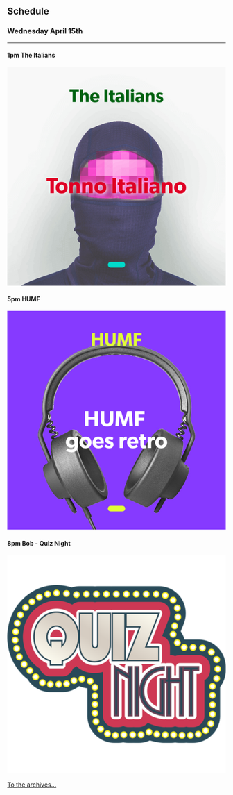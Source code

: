 ## Schedule

### Wednesday April 15th
---

#### 1pm The Italians
![alt-text](assets/owner/images/20200415-1pm.jpeg)

#### 5pm HUMF
![alt-text](assets/owner/images/20200415-5pm.jpeg)

#### 8pm Bob - Quiz Night
![alt-text](assets/owner/images/quiz-night.png)



[To the archives...](archive.html)
